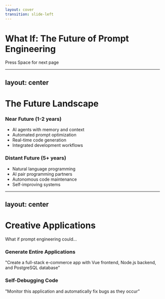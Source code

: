 ```yaml
---
layout: cover
transition: slide-left
---
```


# What If: The Future of Prompt Engineering

<div class="pt-12">
  <span @click="$slidev.nav.next" class="px-2 py-1 rounded cursor-pointer" hover="bg-white bg-opacity-10">
    Press Space for next page <carbon:arrow-right class="inline"/>
  </span>
</div>

---
layout: center
---

# The Future Landscape

<div class="grid grid-cols-2 gap-8 mt-8">
  <div class="p-6 bg-blue-50 rounded-lg">
    <h3 class="text-xl font-bold mb-4 text-blue-800">Near Future (1-2 years)</h3>
    <ul class="text-left space-y-2 text-blue-700">
      <li>AI agents with memory and context</li>
      <li>Automated prompt optimization</li>
      <li>Real-time code generation</li>
      <li>Integrated development workflows</li>
    </ul>
  </div>
  <div class="p-6 bg-green-50 rounded-lg">
    <h3 class="text-xl font-bold mb-4 text-green-800">Distant Future (5+ years)</h3>
    <ul class="text-left space-y-2 text-green-700">
      <li>Natural language programming</li>
      <li>AI pair programming partners</li>
      <li>Autonomous code maintenance</li>
      <li>Self-improving systems</li>
    </ul>
  </div>
</div>

---
layout: center
---

# Creative Applications

<div class="text-2xl font-bold mb-8">
  What if prompt engineering could...
</div>

<div class="grid grid-cols-2 gap-8 mt-8">
  <div class="p-6 bg-purple-50 rounded-lg">
    <h3 class="text-xl font-bold mb-4 text-purple-800">Generate Entire Applications</h3>
    <p class="text-purple-700">
      "Create a full-stack e-commerce app with Vue frontend, Node.js backend, and PostgreSQL database"
    </p>
  </div>
  <div class="p-6 bg-orange-50 rounded-lg">
    <h3 class="text-xl font-bold mb-4 text-orange-800">Self-Debugging Code</h3>
    <p class="text-orange-700">
      "Monitor this application and automatically fix bugs as they occur"
    </p>
  </div>
</div>
